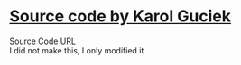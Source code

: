 # [Source code by Karol Guciek](https://github.com/guciek)
[Source Code URL](https://github.com/guciek/guciek.github.io/blob/master/apps/web_mandelbrot.js) <br>
I did not make this, I only modified it
